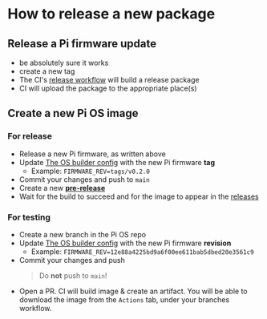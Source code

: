 How to release a new package
============================

Release a Pi firmware update
----------------------------

- be absolutely sure it works
- create a new tag
- The CI's [release workflow](ci.md#release) will build a release package
- CI will upload the package to the appropriate place(s)

Create a new Pi OS image
------------------------

### For release

- Release a new Pi firmware, as written above
- Update [The OS builder config](https://github.com/STEAM-Academy-PRO/revolution-robotics-pi-os/blob/main/config) with the new Pi firmware **tag**
  - Example: `FIRMWARE_REV=tags/v0.2.0`
- Commit your changes and push to `main`
- Create a new [**pre-release**](https://github.com/STEAM-Academy-PRO/revolution-robotics-pi-os/releases/new)
- Wait for the build to succeed and for the image to appear in the [releases](https://github.com/STEAM-Academy-PRO/revolution-robotics-pi-os/releases)

### For testing

- Create a new branch in the Pi OS repo
- Update [The OS builder config](https://github.com/STEAM-Academy-PRO/revolution-robotics-pi-os/blob/main/config) with the new Pi firmware **revision**
  - Example: `FIRMWARE_REV=12e88a4225bd9a6f00ee611bab5dbed20e3561c9`
- Commit your changes and push
  > Do **not** push to `main`!
- Open a PR. CI will build image & create an artifact. You will be able to download the image from the `Actions` tab, under your branches workflow.
